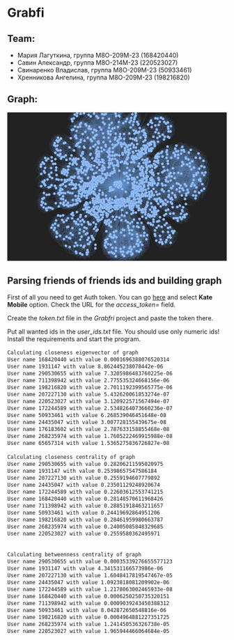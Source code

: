 # Grabfi

## Team:
- Мария Лагуткина, группа М8О-209М-23 (168420440)
- Савин Александр, группа М8О-214М-23 (220523027)
- Свинаренко Владислав, группа М8О-209М-23 (50933461)
- Хренникова Ангелина, группа М8О-209М-23 (198216820)

## Graph:

![img](https://github.com/Brinckley/Data_Processing_And_Analysis/blob/main/Grabfri/full_graph_img.png)

## Parsing friends of friends ids and building graph

First of all you need to get Auth token. You can go [here](https://vkhost.github.io/) and select **Kate Mobile** option. Check the URL for the *access_token=* field.

Create the *token.txt* file in the *Grabfri* project and paste the token there.

Put all wanted ids in the *user_ids.txt* file. You should use only numeric ids!
Install the requirements and start the program.

```
Calculating closeness eigenvector of graph
User name 168420440 with value 0.0001696388076520314
User name 1931147 with value 8.862445238078442e-06
User name 290530655 with value 7.3205986483760225e-06
User name 711398942 with value 2.775535324668156e-06
User name 198216820 with value 2.7011192399565775e-06
User name 207227130 with value 5.432620061853274e-07
User name 220523027 with value 3.120922571567494e-07
User name 172244589 with value 2.5348264073660236e-07
User name 50933461 with value 6.268539046451648e-08
User name 24435047 with value 3.007728155439675e-08
User name 176183602 with value 2.787633158855468e-08
User name 268235974 with value 1.7605222469915988e-08
User name 65657314 with value 1.5365275836726827e-08

Calculating closeness centrality of graph
User name 290530655 with value 0.28206211595020975 
User name 1931147 with value 0.25398657547586184 
User name 207227130 with value 0.2559194607779892 
User name 24435047 with value 0.23501129248920674 
User name 172244589 with value 0.22603612553741215 
User name 168420440 with value 0.28148570611968426 
User name 711398942 with value 0.28851918463211657 
User name 50933461 with value 0.24419692864951206 
User name 198216820 with value 0.28461959980663787 
User name 268235974 with value 0.24005085848329685 
User name 220523027 with value 0.2559580362495971


Calculating betweenness centrality of graph
User name 290530655 with value 0.00035339276655577123
User name 1931147 with value 4.341531166573986e-06
User name 207227130 with value 1.6048417819547467e-05
User name 24435047 with value 1.0923818081209902e-06
User name 172244589 with value 1.2178063002465933e-08
User name 168420440 with value 0.0006250250735320151
User name 711398942 with value 0.0009039243450388312
User name 50933461 with value 8.042872650548816e-06
User name 198216820 with value 0.0004964881227351725
User name 268235974 with value 1.241450536326738e-05
User name 220523027 with value 1.965944466064684e-05


```
